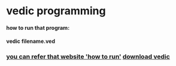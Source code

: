 <p>
  <h1>vedic programming</h1>
  
  <h4> how to run that program:</h4>
  <h4>vedic filename.ved</h4>
  <h3><a href="https://vedic-lang.github.io/how-to-use.html">you can refer that website 'how to run'</a>
  <a href="https://vedic-lang.github.io/download.html"> download vedic </a></h3>
</p>
